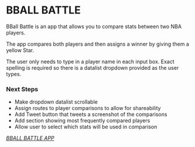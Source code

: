 BBALL BATTLE
=======
BBall Battle is an app that allows you to compare stats between two NBA players.

The app compares both players and then assigns a winner by giving them a yellow Star.

The user only needs to type in a player name in each input box. Exact spelling is required so there is a datalist dropdown provided as the user types.

### Next Steps
* Make dropdown datalist scrollable
* Assign routes to player comparisons to allow for shareability
* Add Tweet button that tweets a screenshot of the comparisons
* Add section showing most frequently compared players
* Allow user to select which stats will be used in comparison

*[BBALL BATTLE APP](bball-battle.herokuapp.com)*
